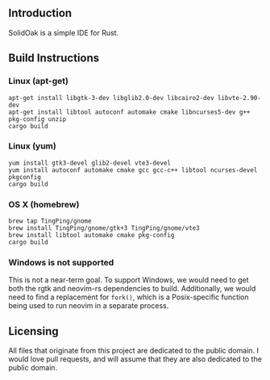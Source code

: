## Introduction

SolidOak is a simple IDE for Rust.

## Build Instructions

### Linux (apt-get)

```Shell
apt-get install libgtk-3-dev libglib2.0-dev libcairo2-dev libvte-2.90-dev
apt-get install libtool autoconf automake cmake libncurses5-dev g++ pkg-config unzip
cargo build
```

### Linux (yum)


```Shell
yum install gtk3-devel glib2-devel vte3-devel
yum install autoconf automake cmake gcc gcc-c++ libtool ncurses-devel pkgconfig
cargo build
```

### OS X (homebrew)

```Shell
brew tap TingPing/gnome
brew install TingPing/gnome/gtk+3 TingPing/gnome/vte3
brew install libtool automake cmake pkg-config
cargo build
```

### Windows is not supported

This is not a near-term goal. To support Windows, we would need to get both the rgtk and neovim-rs dependencies to build. Additionally, we would need to find a replacement for `fork()`, which is a Posix-specific function being used to run neovim in a separate process.

## Licensing

All files that originate from this project are dedicated to the public domain. I would love pull requests, and will assume that they are also dedicated to the public domain.
